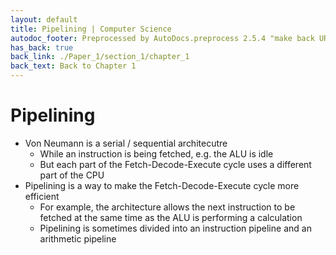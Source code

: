 ```yaml
---
layout: default
title: Pipelining | Computer Science
autodoc_footer: Preprocessed by AutoDocs.preprocess 2.5.4 "make back URLs relative" ⓒ Starwort, 2020
has_back: true
back_link: ./Paper_1/section_1/chapter_1
back_text: Back to Chapter 1
---
```


# Pipelining

- Von Neumann is a serial / sequential architecutre
  - While an instruction is being fetched, e.g. the ALU is idle
  - But each part of the Fetch-Decode-Execute cycle uses a different part of the CPU
- Pipelining is a way to make the Fetch-Decode-Execute cycle more efficient
  - For example, the architecture allows the next instruction to be fetched at the same time as the ALU is performing a calculation
  - Pipelining is sometimes divided into an instruction pipeline and an arithmetic pipeline
